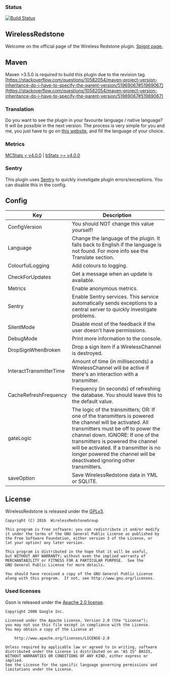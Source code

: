 ### Status
[![Build Status](https://travis-ci.org/WirelessRedstoneGroup/WirelessRedstone.svg?branch=master)](https://travis-ci.org/WirelessRedstoneGroup/WirelessRedstone)

## WirelessRedstone
Welcome on the official page of the Wireless Redstone plugin. [Spigot page.](https://www.spigotmc.org/resources/wirelessredstone.8251/)

## Maven
Maven >3.5.0 is required to build this plugin due to the revision tag.
[https://stackoverflow.com/questions/10582054/maven-project-version-inheritance-do-i-have-to-specify-the-parent-version/51969067#51969067](https://stackoverflow.com/questions/10582054/maven-project-version-inheritance-do-i-have-to-specify-the-parent-version/51969067#51969067)

### Translation
Do you want to see the plugin in your favourite language / native language? 
It will be possible in the next version. 
The process is very simple for you and me, you just have to go on [this website](https://www.transifex.com/bart0110/wirelessredstone/), and fill the language of your choice.

### Metrics
[MCStats < v4.0.0](http://mcstats.org/plugin/WirelessRedstone) | [bStats >= v4.0.0](https://bstats.org/plugin/bukkit/WirelessRedstone)

### Sentry
This plugin uses [Sentry](https://sentry.io/) to quickly investigate plugin errors/exceptions. You can disable this in the config. 

## Config

| Key                         | Description                                                                                                                                                                                                                                                                                                                                                  |
|-------------------------    |----------------------------------------------------------------------------------------------------------------------------------------------------------------------------------------------------------------------------------------------------------------------------------------------------------------------------------------------------------    |
| ConfigVersion               | You should NOT change this value yourself!                                                                                                                                                                                                                                                                                                                   |
| Language                    | Change the language of the plugin. It falls back to English if the language is not found. For more info see the Translate section.                                                                                                                                                                                                                           |
| ColourfulLogging            | Add colours to logging.                                                                                                                                                                                                                                                                                                                                      |
| CheckForUpdates             | Get a message when an update is available.                                                                                                                                                                                                                                                                                                                   |
| Metrics                     | Enable anonymous metrics.                                                                                                                                                                                                                                                                                                                                    |
| Sentry                      | Enable Sentry services. This service automatically sends exceptions to a central server to quickly investigate problems.                                                                                                                                                                                                                                     |
| SilentMode                  | Disable most of the feedback if the user doesn't have permissions.                                                                                                                                                                                                                                                                                           |
| DebugMode                   | Print more information to the console.                                                                                                                                                                                                                                                                                                                       |
| DropSignWhenBroken          | Drop a sign item if a WirelessChannel is destroyed.                                                                                                                                                                                                                                                                                                          |
| InteractTransmitterTime     | Amount of time (in milliseconds) a WirelessChannel will be active if there's an interaction with a transmitter.                                                                                                                                                                                                                                              |
| CacheRefreshFrequency       | Frequency (in seconds) of refreshing the database. You should leave this to the default value.                                                                                                                                                                                                                                                               |
| gateLogic                   | The logic of the transmitters;  OR: If one of the transmitters is powered the channel will be activated. All transmitters must be off to power the channel down.  IGNORE: If one of the transmitters is powered the channel will be activated. If a transmitter is no longer powered the channel will be deactivated ignoring other transmitters.            |
| saveOption                  | Save WirelessRedstone data in YML or SQLITE.                                                                                                                                                                                                                                                                                                                 |

## License

WirelessRedstone is released under the [GPLv3](LICENSE).

```
Copyright (C) 2016  WirelessRedstoneGroup

This program is free software: you can redistribute it and/or modify
it under the terms of the GNU General Public License as published by
the Free Software Foundation, either version 3 of the License, or
(at your option) any later version.

This program is distributed in the hope that it will be useful,
but WITHOUT ANY WARRANTY; without even the implied warranty of
MERCHANTABILITY or FITNESS FOR A PARTICULAR PURPOSE.  See the
GNU General Public License for more details.

You should have received a copy of the GNU General Public License
along with this program.  If not, see http://www.gnu.org/licenses.
```

### Used licenses

Gson is released under the [Apache 2.0 license](http://www.apache.org/licenses/LICENSE-2.0).

```
Copyright 2008 Google Inc.

Licensed under the Apache License, Version 2.0 (the "License");
you may not use this file except in compliance with the License.
You may obtain a copy of the License at

    http://www.apache.org/licenses/LICENSE-2.0

Unless required by applicable law or agreed to in writing, software
distributed under the License is distributed on an "AS IS" BASIS,
WITHOUT WARRANTIES OR CONDITIONS OF ANY KIND, either express or implied.
See the License for the specific language governing permissions and
limitations under the License.